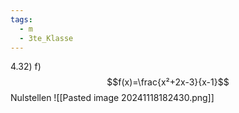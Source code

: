 ```yaml
---
tags:
  - m
  - 3te_Klasse
---
```

4.32)
f)
$$f(x)=\frac{x²+2x-3}{x-1}$$
Nulstellen
![[Pasted image 20241118182430.png]]
